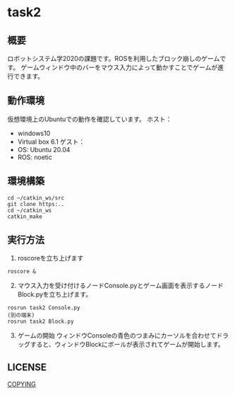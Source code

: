 # task2

## 概要
ロボットシステム学2020の課題です。ROSを利用したブロック崩しのゲームです。
ゲームウィンドウ中のバーをマウス入力によって動かすことでゲームが進行できます。

## 動作環境
仮想環境上のUbuntuでの動作を確認しています。
ホスト：
- windows10
- Virtual box 6.1
ゲスト：
- OS: Ubuntu 20.04
- ROS: noetic

## 環境構築
```
cd ~/catkin_ws/src
git clone https:..
cd ~/catkin_ws
catkin_make
```

## 実行方法
1. roscoreを立ち上げます
```
roscore &
```

2. マウス入力を受け付けるノードConsole.pyとゲーム画面を表示するノードBlock.pyを立ち上げます。
```
rosrun task2 Console.py
(別の端末)
rosrun task2 Block.py
```

3. ゲームの開始
ウィンドウConsoleの青色のつまみにカーソルを合わせてドラッグすると、ウィンドウBlockにボールが表示されてゲームが開始します。

## LICENSE
[COPYING](https://github.com/Kenta-Nakajima/task2/blob/main/COPYING)
